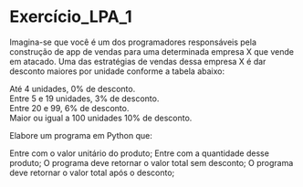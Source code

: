 # Exercício_LPA_1



Imagina-se que você é um dos programadores responsáveis pela construção de app de vendas para uma determinada empresa X que vende em atacado. Uma das estratégias de vendas dessa empresa X é dar desconto maiores por unidade conforme a tabela abaixo:

Até 4 unidades, 0% de desconto.                                 
Entre 5 e 19 unidades, 3% de desconto.                                               
Entre 20 e 99, 6% de desconto.                                                 
Maior ou igual a 100 unidades 10% de desconto.                                       

Elabore um programa em Python que:

Entre com o valor unitário do produto;
Entre com a quantidade desse produto;
O programa deve retornar o valor total sem desconto;
O programa deve retornar o valor total após o desconto;

